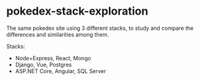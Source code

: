 # pokedex-stack-exploration
The same pokedex site using 3 different stacks, to study and compare the differences and similarities among them.

Stacks:
- Node+Express, React, Mongo
- Django, Vue, Postgres
- ASP.NET Core, Angular, SQL Server
